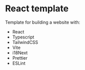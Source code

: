 # React template

Template for building a website with:

-   React
-   Typescript
-   TailwindCSS
-   Vite
-   i18Next
-   Prettier
-   ESLint
